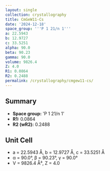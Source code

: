 ```yaml
---
layout: single
collection: crystallography
title: CmGeW11-Cs
date: '2024-12-18'
space_group: '''P 1 21/n 1'''
a: 22.5943
b: 12.9727
c: 33.5251
alpha: 90.0
beta: 90.23
gamma: 90.0
volume: 9826.4
Z: 4.0
R1: 0.0864
R2: 0.2488
permalink: /crystallography/cmgew11-cs/
---
```


## Summary

- **Space group:** 'P 1 21/n 1'
- **R1:** 0.0864
- **R2 (wR2):** 0.2488

## Unit Cell
- a = 22.5943 Å, b = 12.9727 Å, c = 33.5251 Å
- α = 90.0°, β = 90.23°, γ = 90.0°
- V = 9826.4 Å³, Z = 4.0
